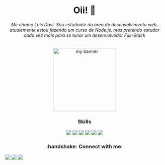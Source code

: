 <h1 align="center">Oii! 👋</h1> 

<h6 align="center"> Me chamo Luís Daví. Sou estudante da área de desenvolvimento web, atualemente estou fazendo um curso de Node.js, mas pretendo estudar cada vez mais para se tunar um desenvolvedor Full-Stack</h6>

<p align="center">
  <img width=”200" height="200" src="https://user-images.githubusercontent.com/89264926/130262999-9f0b85cf-127c-4ea4-9701-0070f5820a2b.png" alt="my banner">
</p>

<h3 align="center">Skills</h3>
<p align="center">                
 <img src="https://img.shields.io/badge/HTML5-E34F26?style=for-the-badge&logo=html5&logoColor=white"></img>
 <img src="https://img.shields.io/badge/CSS3-1572B6?style=for-the-badge&logo=css3&logoColor=white"></img>
 <img src="https://img.shields.io/badge/JavaScript-F7DF1E?style=for-the-badge&logo=javascript&logoColor=black"></img>
 <img src="https://img.shields.io/badge/Node.js-43853D?style=for-the-badge&logo=node.js&logoColor=white"></img>
 <img src="https://img.shields.io/badge/Vue.js-35495E?style=for-the-badge&logo=vue.js&logoColor=4FC08D"></img>
 <img src="https://img.shields.io/badge/MongoDB-4EA94B?style=for-the-badge&logo=mongodb&logoColor=white"></img>
</p>    
                                                                                                        
<h3 align="center">:handshake: Connect with me:</h3
     
<p align="center">
  <a href="https://www.linkedin.com/in/lu%C3%ADs-dav%C3%AD-rebou%C3%A7as-0778b421a/"><img src="https://img.shields.io/badge/LinkedIn-0077B5?style=for-the-badge&logo=linkedin&logoColor=white"></img></a>     
  <a href="https://www.instagram.com/luis.davi2504/"><img src="https://img.shields.io/badge/Instagram-E4405F?style=for-the-badge&logo=instagram&logoColor=white"></img></a>        
  <a href="mailto:luisdavi.moz@outlook.com"><img src="https://img.shields.io/badge/_Outlook-0078D4?style=for-the-badge&logo=microsoft-outlook&logoColor=white"></img></a>
</p>                                                                                                             
